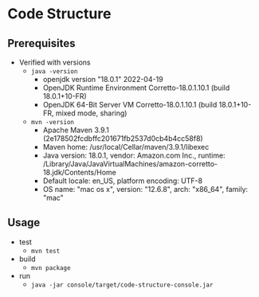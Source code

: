 # Code Structure

## Prerequisites
- Verified with versions
  - `java -version`
    - openjdk version "18.0.1" 2022-04-19
    - OpenJDK Runtime Environment Corretto-18.0.1.10.1 (build 18.0.1+10-FR)
    - OpenJDK 64-Bit Server VM Corretto-18.0.1.10.1 (build 18.0.1+10-FR, mixed mode, sharing)
  - `mvn -version`
    - Apache Maven 3.9.1 (2e178502fcdbffc201671fb2537d0cb4b4cc58f8)
    - Maven home: /usr/local/Cellar/maven/3.9.1/libexec
    - Java version: 18.0.1, vendor: Amazon.com Inc., runtime: /Library/Java/JavaVirtualMachines/amazon-corretto-18.jdk/Contents/Home
    - Default locale: en_US, platform encoding: UTF-8
    - OS name: "mac os x", version: "12.6.8", arch: "x86_64", family: "mac"

## Usage
- test
  - `mvn test`
- build
  - `mvn package`
- run
  - `java -jar console/target/code-structure-console.jar`
